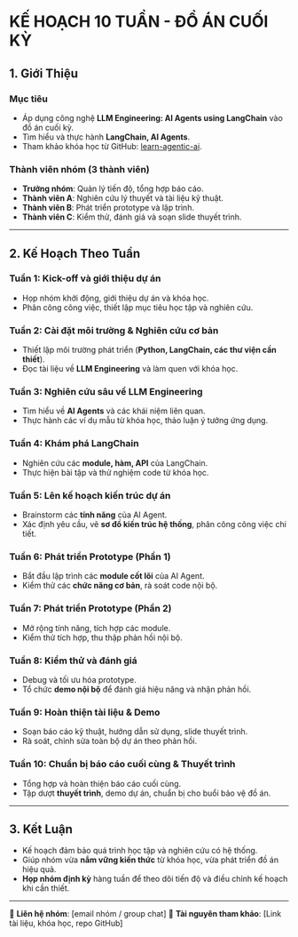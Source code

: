 # KẾ HOẠCH 10 TUẦN - ĐỒ ÁN CUỐI KỲ

## 1. Giới Thiệu

### Mục tiêu
- Áp dụng công nghệ **LLM Engineering: AI Agents using LangChain** vào đồ án cuối kỳ.
- Tìm hiểu và thực hành **LangChain, AI Agents**.
- Tham khảo khóa học từ GitHub: [learn-agentic-ai](https://github.com/panaversity/learn-agentic-ai).

### Thành viên nhóm (3 thành viên)
- **Trưởng nhóm**: Quản lý tiến độ, tổng hợp báo cáo.
- **Thành viên A**: Nghiên cứu lý thuyết và tài liệu kỹ thuật.
- **Thành viên B**: Phát triển prototype và lập trình.
- **Thành viên C**: Kiểm thử, đánh giá và soạn slide thuyết trình.

---

## 2. Kế Hoạch Theo Tuần

### Tuần 1: Kick-off và giới thiệu dự án
- Họp nhóm khởi động, giới thiệu dự án và khóa học.
- Phân công công việc, thiết lập mục tiêu học tập và nghiên cứu.

### Tuần 2: Cài đặt môi trường & Nghiên cứu cơ bản
- Thiết lập môi trường phát triển (**Python, LangChain, các thư viện cần thiết**).
- Đọc tài liệu về **LLM Engineering** và làm quen với khóa học.

### Tuần 3: Nghiên cứu sâu về LLM Engineering
- Tìm hiểu về **AI Agents** và các khái niệm liên quan.
- Thực hành các ví dụ mẫu từ khóa học, thảo luận ý tưởng ứng dụng.

### Tuần 4: Khám phá LangChain
- Nghiên cứu các **module, hàm, API** của LangChain.
- Thực hiện bài tập và thử nghiệm code từ khóa học.

### Tuần 5: Lên kế hoạch kiến trúc dự án
- Brainstorm các **tính năng** của AI Agent.
- Xác định yêu cầu, vẽ **sơ đồ kiến trúc hệ thống**, phân công công việc chi tiết.

### Tuần 6: Phát triển Prototype (Phần 1)
- Bắt đầu lập trình các **module cốt lõi** của AI Agent.
- Kiểm thử các **chức năng cơ bản**, rà soát code nội bộ.

### Tuần 7: Phát triển Prototype (Phần 2)
- Mở rộng tính năng, tích hợp các module.
- Kiểm thử tích hợp, thu thập phản hồi nội bộ.

### Tuần 8: Kiểm thử và đánh giá
- Debug và tối ưu hóa prototype.
- Tổ chức **demo nội bộ** để đánh giá hiệu năng và nhận phản hồi.

### Tuần 9: Hoàn thiện tài liệu & Demo
- Soạn báo cáo kỹ thuật, hướng dẫn sử dụng, slide thuyết trình.
- Rà soát, chỉnh sửa toàn bộ dự án theo phản hồi.

### Tuần 10: Chuẩn bị báo cáo cuối cùng & Thuyết trình
- Tổng hợp và hoàn thiện báo cáo cuối cùng.
- Tập dượt **thuyết trình**, demo dự án, chuẩn bị cho buổi bảo vệ đồ án.

---

## 3. Kết Luận
- Kế hoạch đảm bảo quá trình học tập và nghiên cứu có hệ thống.
- Giúp nhóm vừa **nắm vững kiến thức** từ khóa học, vừa phát triển đồ án hiệu quả.
- **Họp nhóm định kỳ** hàng tuần để theo dõi tiến độ và điều chỉnh kế hoạch khi cần thiết.

---


📌 **Liên hệ nhóm**: [email nhóm / group chat]
📌 **Tài nguyên tham khảo**: [Link tài liệu, khóa học, repo GitHub]
